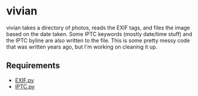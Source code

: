 vivian
======

vivian takes a directory of photos, reads the EXIF tags, and files the image 
based on the date taken. Some IPTC keywords (mostly date/time stuff) and the IPTC 
byline are also written to the file. This is some pretty messy code that was 
written years ago, but I'm working on cleaning it up.

Requirements
------------

* [EXIF.py](https://github.com/ianare/exif-py)
* [IPTC.py](https://pypi.python.org/pypi/IPTCInfo/)
